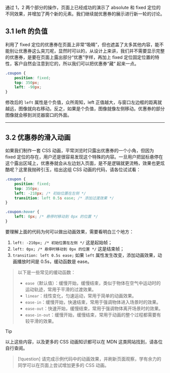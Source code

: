 通过 1，2 两个部分的操作，页面上已经成功的演示了 absolute 和 fixed 定位的不同效果，并增加了两个新的元素。我们继续就优惠券的展示进行新一轮的讨论。

## 3.1 left 的负值

利用了 fixed 定位的优惠券在页面上非常“吸睛”，但也遮盖了太多其他内容，能不能别让优惠券这么突兀呢，显然时可以的，从设计上来讲，我们并不需要显示完整的优惠券，是要在页面上露出部分“优惠”字样，再加上 fixed 定位固定位置的特性，客户自然会注意到它的，所以我们可以把优惠券“藏“ 起来一点。

```css
.coupon {
	position: fixed;
	top: 350px;
	left: -90px;
}
```

修改后的 `left` 属性是个负值，众所周知，left 正值越大，与窗口左边框的距离就越远，图像就向右移动。反之，如果是个负值，图像就像左侧移动。优惠券的部分图像就会移到浏览器窗口的外面。

---
## 3.2 优惠券的滑入动画

如果我们制作一套 CSS 动画，平常浏览时只露出优惠券的一个小角，但因为 fixed 定位的存在，用户还是很容易发现这个特殊的内容。一旦用户把鼠标悬停在这个露出区域上，优惠券就会从左边划入页面，是不是逻辑就更流畅，效果也更炫酷呢？这里我抛砖引玉，给出这组 CSS 动画的代码，请各位试试看：

```css
.coupon { 
	position: fixed; 
	top: 350px; 
	left: -210px; /* 初始位置在左侧 */ 
	transition: left 0.5s ease; /* 添加过渡效果 */
}

.coupon:hover {
	left: 0px; /* 悬停时移动到 0px 的位置 */
}
```

要理解上面的代码为何可以做出动画效果，需要看明白三个地方：

1. `left: -210px; /* 初始位置在左侧 */` 这是起始帧；
2. `left: 0px; /* 悬停时移动到 0px 的位置 */` 这是结束帧；
3. `transition: left 0.5s ease;` 如果 `left` 属性发生改变，添加动画效果，动画播放时间是 0.5s，缓动函数是 ease。

>以下是一些常见的缓动函数：
>-   `ease`（默认值）：缓慢开始，缓慢结束，类似于物体在空气中运动时的运动轨迹，常用于平滑的过渡效果。
>-   `linear`：线性变化，匀速运动，常用于简单的动画效果。
>-   `ease-in`：缓慢开始，快速结束，常用于强调物体进入场景时的效果。
>-   `ease-out`：快速开始，缓慢结束，常用于强调物体离开场景时的效果。
>-   `ease-in-out`：缓慢开始，缓慢结束，常用于动画的整个过程都需要有较平滑的效果。

>[!tip]
> 以上这些内容，以及更多的 CSS 动画知识都可以在 MDN 这类网站找到，请各位自行查阅。


>[!question]
> 请完成示例代码中的动画效果，并刷新页面观察，学有余力的同学可以在页面上尝试增加更多的 CSS 动画。